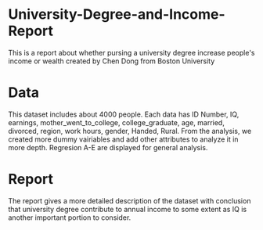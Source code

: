 # University-Degree-and-Income-Report
This is a report about whether pursing a university degree increase people's income or wealth created by Chen Dong from Boston University

# Data
This dataset includes about 4000 people. Each data has ID Number, IQ, earnings, mother_went_to_college, college_graduate, age, married, divorced, region, work hours,	gender, Handed, Rural. From the analysis, we created more dummy vairiables and add other attributes to analyze it in more depth. Regresion A-E are displayed for general analysis. 

# Report
The report gives a more detailed description of the dataset with conclusion that university degree contribute to annual income to some extent as IQ is another important portion to consider. 
